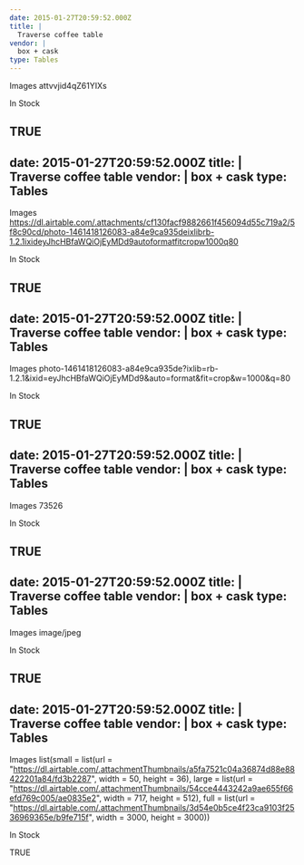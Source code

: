 ```yaml
---
date: 2015-01-27T20:59:52.000Z
title: |
  Traverse coffee table
vendor: |
  box + cask
type: Tables
---
```


Images
attvvjid4qZ61YIXs

In Stock

TRUE
---
date: 2015-01-27T20:59:52.000Z
title: |
  Traverse coffee table
vendor: |
  box + cask
type: Tables
---

Images
https://dl.airtable.com/.attachments/cf130facf9882661f456094d55c719a2/5f8c90cd/photo-1461418126083-a84e9ca935deixlibrb-1.2.1ixideyJhcHBfaWQiOjEyMDd9autoformatfitcropw1000q80

In Stock

TRUE
---
date: 2015-01-27T20:59:52.000Z
title: |
  Traverse coffee table
vendor: |
  box + cask
type: Tables
---

Images
photo-1461418126083-a84e9ca935de?ixlib=rb-1.2.1&ixid=eyJhcHBfaWQiOjEyMDd9&auto=format&fit=crop&w=1000&q=80

In Stock

TRUE
---
date: 2015-01-27T20:59:52.000Z
title: |
  Traverse coffee table
vendor: |
  box + cask
type: Tables
---

Images
73526

In Stock

TRUE
---
date: 2015-01-27T20:59:52.000Z
title: |
  Traverse coffee table
vendor: |
  box + cask
type: Tables
---

Images
image/jpeg

In Stock

TRUE
---
date: 2015-01-27T20:59:52.000Z
title: |
  Traverse coffee table
vendor: |
  box + cask
type: Tables
---

Images
list(small = list(url = "https://dl.airtable.com/.attachmentThumbnails/a5fa7521c04a36874d88e88422201a84/fd3b2287", width = 50, height = 36), large = list(url = "https://dl.airtable.com/.attachmentThumbnails/54cce4443242a9ae655f66efd769c005/ae0835e2", width = 717, height = 512), full = list(url = "https://dl.airtable.com/.attachmentThumbnails/3d54e0b5ce4f23ca9103f2536969365e/b9fe715f", width = 3000, height = 3000))

In Stock

TRUE
